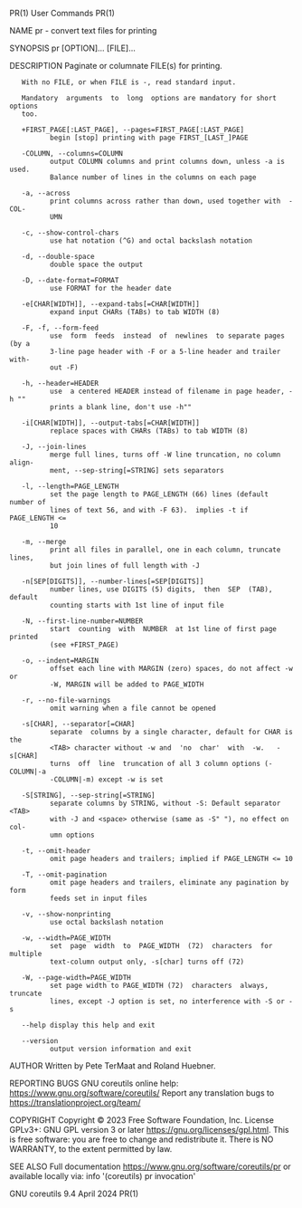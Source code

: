 PR(1)                            User Commands                           PR(1)

NAME
       pr - convert text files for printing

SYNOPSIS
       pr [OPTION]... [FILE]...

DESCRIPTION
       Paginate or columnate FILE(s) for printing.

       With no FILE, or when FILE is -, read standard input.

       Mandatory  arguments  to  long  options are mandatory for short options
       too.

       +FIRST_PAGE[:LAST_PAGE], --pages=FIRST_PAGE[:LAST_PAGE]
              begin [stop] printing with page FIRST_[LAST_]PAGE

       -COLUMN, --columns=COLUMN
              output COLUMN columns and print columns down, unless -a is used.
              Balance number of lines in the columns on each page

       -a, --across
              print columns across rather than down, used together with  -COL‐
              UMN

       -c, --show-control-chars
              use hat notation (^G) and octal backslash notation

       -d, --double-space
              double space the output

       -D, --date-format=FORMAT
              use FORMAT for the header date

       -e[CHAR[WIDTH]], --expand-tabs[=CHAR[WIDTH]]
              expand input CHARs (TABs) to tab WIDTH (8)

       -F, -f, --form-feed
              use  form  feeds  instead  of  newlines  to separate pages (by a
              3-line page header with -F or a 5-line header and trailer  with‐
              out -F)

       -h, --header=HEADER
              use  a centered HEADER instead of filename in page header, -h ""
              prints a blank line, don't use -h""

       -i[CHAR[WIDTH]], --output-tabs[=CHAR[WIDTH]]
              replace spaces with CHARs (TABs) to tab WIDTH (8)

       -J, --join-lines
              merge full lines, turns off -W line truncation, no column align‐
              ment, --sep-string[=STRING] sets separators

       -l, --length=PAGE_LENGTH
              set the page length to PAGE_LENGTH (66) lines (default number of
              lines of text 56, and with -F 63).  implies -t if PAGE_LENGTH <=
              10

       -m, --merge
              print all files in parallel, one in each column, truncate lines,
              but join lines of full length with -J

       -n[SEP[DIGITS]], --number-lines[=SEP[DIGITS]]
              number lines, use DIGITS (5) digits,  then  SEP  (TAB),  default
              counting starts with 1st line of input file

       -N, --first-line-number=NUMBER
              start  counting  with  NUMBER  at 1st line of first page printed
              (see +FIRST_PAGE)

       -o, --indent=MARGIN
              offset each line with MARGIN (zero) spaces, do not affect -w  or
              -W, MARGIN will be added to PAGE_WIDTH

       -r, --no-file-warnings
              omit warning when a file cannot be opened

       -s[CHAR], --separator[=CHAR]
              separate  columns by a single character, default for CHAR is the
              <TAB> character without -w and  'no  char'  with  -w.   -s[CHAR]
              turns  off  line  truncation of all 3 column options (-COLUMN|-a
              -COLUMN|-m) except -w is set

       -S[STRING], --sep-string[=STRING]
              separate columns by STRING, without -S: Default separator  <TAB>
              with -J and <space> otherwise (same as -S" "), no effect on col‐
              umn options

       -t, --omit-header
              omit page headers and trailers; implied if PAGE_LENGTH <= 10

       -T, --omit-pagination
              omit page headers and trailers, eliminate any pagination by form
              feeds set in input files

       -v, --show-nonprinting
              use octal backslash notation

       -w, --width=PAGE_WIDTH
              set  page  width  to  PAGE_WIDTH  (72)  characters  for multiple
              text-column output only, -s[char] turns off (72)

       -W, --page-width=PAGE_WIDTH
              set page width to PAGE_WIDTH (72)  characters  always,  truncate
              lines, except -J option is set, no interference with -S or -s

       --help display this help and exit

       --version
              output version information and exit

AUTHOR
       Written by Pete TerMaat and Roland Huebner.

REPORTING BUGS
       GNU coreutils online help: <https://www.gnu.org/software/coreutils/>
       Report any translation bugs to <https://translationproject.org/team/>

COPYRIGHT
       Copyright  ©  2023  Free Software Foundation, Inc.  License GPLv3+: GNU
       GPL version 3 or later <https://gnu.org/licenses/gpl.html>.
       This is free software: you are free  to  change  and  redistribute  it.
       There is NO WARRANTY, to the extent permitted by law.

SEE ALSO
       Full documentation <https://www.gnu.org/software/coreutils/pr>
       or available locally via: info '(coreutils) pr invocation'

GNU coreutils 9.4                 April 2024                             PR(1)
